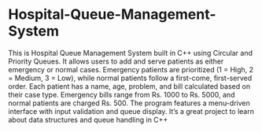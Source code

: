# Hospital-Queue-Management-System
This is Hospital Queue Management System built in C++ using Circular and Priority Queues.
It allows users to add and serve patients as either emergency or normal cases.
Emergency patients are prioritized (1 = High, 2 = Medium, 3 = Low), while normal patients follow a first-come, first-served order.
Each patient has a name, age, problem, and bill calculated based on their case type.
Emergency bills range from Rs. 1000 to Rs. 5000, and normal patients are charged Rs. 500.
The program features a menu-driven interface with input validation and queue display.
It’s a great project to learn about data structures and queue handling in C++
